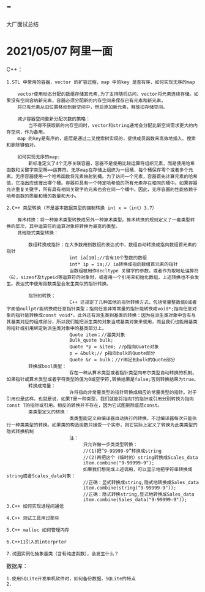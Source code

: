 # -
大厂面试总结
# 2021/05/07 阿里一面 
C++：
    
    1.STL 中常用的容器，vector 的扩容过程，map 中的key 是否有序，如何实现无序的map
        
        vector使用动态分配的数组存储其元素,为了支持随机访问，vector将元素连续存储。如果没有空间容纳新元素，容器必须分配新的内存空间来保存已有元素和新元素，
        将已有元素从旧位置移动到新空间中，然后添加新元素，释放旧存储空间。
        
        减少容器空间重新分配次数的策略：
            当不得不获取新的内存空间时，vector和string通常会分配比新空间需求更大的内存空间，作为备用。
        map 的key是有序的，底层是通过二叉搜索树实现的，提供成员函数来高效地插入、搜索和删除键值对。
        
        如何实现无序的map:
            新标准定义了4个无序关联容器，容器不是使用比较运算符组织元素，而是使用哈希函数和关键字类型胡==运算符。无序map在存储上组织为一组桶，每个桶保存零个或者多个元素。无序容器使用一个哈希函数将元素映射到桶。为了访问一个元素，容器首先计算元素的哈希值，它指出应该搜出哪个桶。容器将具有一个特定哈希值的所有元素存在相同的桶中。如果容器允许重复关键字，所有具有相同关键字的元素也会在同一个桶中。因此，无序容器的性能依赖于哈希函数的质量和桶的数量和大小。
    
    2.C++ 类型转换（不是基本数据类型的强制转换 int x =（int）3.7）
        
        算术转换：将一种算术类型转换成另外一种算术类型。算术转换的规则定义了一套类型转换的层次，其中运算符的运算对象将转换为最宽的类型。
        其他隐式类型转换：
            
            数组转换成指针：在大多数用到数组的表达式中，数组自动转换成指向数组首元素的指针
                           int ia[10];//含有10个整数的数组
                           int* ip = ia;// ia转换成指向数组首元素的指针
                           当数组被用作decltype 关键字的参数，或者作为取地址运算符（&），sizeof及typeid等运算符的对象时，或者用一个引用来初始化数组，上述转换也不会发生。表达式中使用函数类型会发生类似的指针转换。
            
            指针的转换：
                           C++ 还规定了几种其他的指针转换方式，包括常量整数值0或者字面值nullptr能转换成任意指针类型；指向任意非常常量的指针能转换成void*;指向任意对象的指针能转换成const void*。此外还有派生类到基类的转换：因为在派生类对象中含有与其基类对应的组成部分，所以我们能把派生类的对象当成基类对象来使用，而且我们也能用基类的指针或引用绑定到派生类对象中的基类部分上。
                           Quote item；//基类对象
                           Bulk_quote bulk;
                           Quote *p = &item; //p指向Quote对象
                           p = &bulk;// p指向bulk的Quote部分
                           Quote &r = bulk；//r绑定到bulk的Quote部分
            转换成bool类型：
                           存在一种从算术类型或者指针类型向布尔类型自动转换的机制。如果指针或算术类型或者字符类型的值为0或空字符,转换结果是false;否则转换结果为true。
            转换成常量：
                           许将指向非常量类型的指针转换成相应的常量类型的指针。对于引用也是这样。也就是说，如果T是一种类型，我们就能将指向T的指针或引用分别转换为指向const T的指针或引用。相反的转换并不存在，因为它试图删除底层const。
            类类型定义的转换：
                           类类型能定义由编译器自动执行的转换，不过编译器每次只能执行一种类类型的转换。如果类的构造函数只接受一个实参，则它实际上定义了转换为此类类型的隐式转换机制
                           注：
                                只允许做一步类类型转换：
                                //(1)把“9-99999-9”转换成string
                                //(2)再把这个（临时的）string转换成Scales_data
                                item.combine("9-99999-9");
                                如果我们想完成上述调用，可以显示地把字符串转换成string或者Scales_data对象：
                                //正确：显式转换成string,隐式地转换成Sales_data
                                item.combine(string("9-99999-9"));
                                //正确：隐式转换string,显式地转换成Sales_data
                                item.combine(Sales_data("9-99999-9"));
    3.C++ 如何实现进程间通信
    
    4.C++ 测试工具用过那些
    
    5.C++ malloc 如何管理内存
    
    6.C++11引入的interprter
    
    7.试图实例化抽象基类（含有纯虚函数），会发生什么？
数据库：

    1.使用SQLite开发单机软件时，如何备份数据，SQLite的特点
    2.   

    
